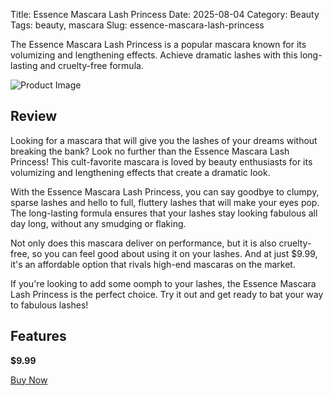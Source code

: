 Title: Essence Mascara Lash Princess
Date: 2025-08-04
Category: Beauty
Tags: beauty, mascara
Slug: essence-mascara-lash-princess


The Essence Mascara Lash Princess is a popular mascara known for its volumizing and lengthening effects. Achieve dramatic lashes with this long-lasting and cruelty-free formula.

![Product Image](https://cdn.dummyjson.com/product-images/beauty/essence-mascara-lash-princess/1.webp)

## Review

Looking for a mascara that will give you the lashes of your dreams without breaking the bank? Look no further than the Essence Mascara Lash Princess! This cult-favorite mascara is loved by beauty enthusiasts for its volumizing and lengthening effects that create a dramatic look.

With the Essence Mascara Lash Princess, you can say goodbye to clumpy, sparse lashes and hello to full, fluttery lashes that will make your eyes pop. The long-lasting formula ensures that your lashes stay looking fabulous all day long, without any smudging or flaking.

Not only does this mascara deliver on performance, but it is also cruelty-free, so you can feel good about using it on your lashes. And at just $9.99, it's an affordable option that rivals high-end mascaras on the market.

If you're looking to add some oomph to your lashes, the Essence Mascara Lash Princess is the perfect choice. Try it out and get ready to bat your way to fabulous lashes!

## Features




**$9.99**

[Buy Now](https://www.amazon.com/s?k=Essence+Mascara+Lash+Princess&tag=kenenitech-20)
